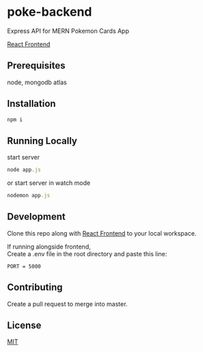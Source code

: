 # poke-backend

Express API for MERN Pokemon Cards App 

[React Frontend](https://github.com/Nicholas-Huang713/poke-frontend)

## Prerequisites
node, mongodb atlas


## Installation
```bash
npm i
```

## Running Locally
start server
```javascript
node app.js
```
or start server in watch mode
```javascript
nodemon app.js
```

## Development
Clone this repo along with [React Frontend](https://github.com/Nicholas-Huang713/poke-frontend) to your local workspace. 

If running alongside frontend,  
Create a .env file in the root directory and paste this line:


```
PORT = 5000
``` 

## Contributing
Create a pull request to merge into master. 

## License
[MIT](https://choosealicense.com/licenses/mit/)
